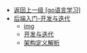 - [返回上一级 [go语言学习]](go语言学习/)
- [后端入门-开发与迭代](go语言学习/后端入门-开发与迭代/)
  - [img](go语言学习/后端入门-开发与迭代/img/)
  - [开发与迭代](go语言学习/后端入门-开发与迭代/开发与迭代.md)
  - [架构定义解析](go语言学习/后端入门-开发与迭代/架构定义解析.md)
